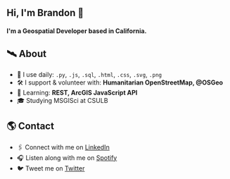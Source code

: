 ## Hi, I'm Brandon 👋

#### I'm a Geospatial Developer based in California.

## 🛰 About
- 🧰 I use daily: `.py`, `.js`,  `.sql`, `.html`, `.css`, `.svg`, `.png`
- 🛠 I support & volunteer with: **Humanitarian OpenStreetMap, @OSGeo**
- 🌱 Learning: **REST, ArcGIS JavaScript API**
- 🎓 Studying MSGISci at CSULB

## 🌎 Contact
- 🖇 Connect with me on <a href="https://www.linkedin.com/in/brandonjgeo/">LinkedIn</a>
- 🎧 Listen along with me on <a href="https://open.spotify.com/user/brandonjgeo">Spotify</a>
- 🐦 Tweet me on <a href="https://twitter.com/brandonjgeo/">Twitter</a>


